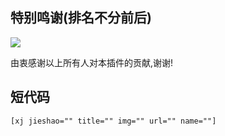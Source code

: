 ## 特别鸣谢(排名不分前后)
<img src="https://i.loli.net/2019/06/06/5cf8b33b1265787979.png">
<p>由衷感谢以上所有人对本插件的贡献,谢谢!</p>

## 短代码
<code>[xj jieshao="" title="" img="" url="" name=""]</code>
